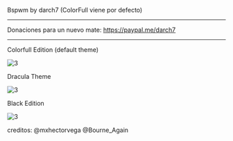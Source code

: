 Bspwm by darch7 (ColorFull viene por defecto) 

--------------------------------------------------------------------------------------------

Donaciones para un nuevo mate: https://paypal.me/darch7

--------------------------------------------------------------------------------------------


Colorfull Edition (default theme)

![3](https://user-images.githubusercontent.com/70046164/108608400-71254c80-73a5-11eb-8b34-4c8a37577767.png)

Dracula Theme

![3](https://user-images.githubusercontent.com/70046164/108585008-78584600-7324-11eb-8c3e-934e364afdf3.png)

Black Edition

![3](https://user-images.githubusercontent.com/70046164/108582965-0f1d0680-7315-11eb-8761-175e9fa22f99.png)



creditos: @mxhectorvega 
@Bourne_Again
